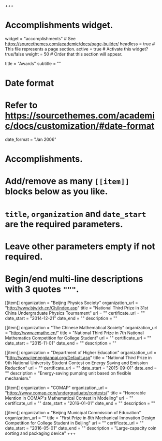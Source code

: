 +++
# Accomplishments widget.
widget = "accomplishments"  # See https://sourcethemes.com/academic/docs/page-builder/
headless = true  # This file represents a page section.
active = true  # Activate this widget? true/false
weight = 50  # Order that this section will appear.

title = "Awards"
subtitle = ""

# Date format
#   Refer to https://sourcethemes.com/academic/docs/customization/#date-format
date_format = "Jan 2006"

# Accomplishments.
#   Add/remove as many `[[item]]` blocks below as you like.
#   `title`, `organization` and `date_start` are the required parameters.
#   Leave other parameters empty if not required.
#   Begin/end multi-line descriptions with 3 quotes `"""`.

[[item]]
  organization = "Beijing Physics Society"
  organization_url = "http://www.bjwlxh.cn/Ch/Index.asp"
  title = "National Third Prize in 31st China Undergraduate Physics Tournament"
  url = ""
  certificate_url = ""
  date_start = "2014-12-21"
  date_end = ""
  description = ""

[[item]]
  organization = "The Chinese Mathematical Society"
  organization_url = "http://www.cmathc.cn/"
  title = "National Third Prize in 7th National Mathematics Competition for College Student"
  url = ""
  certificate_url = ""
  date_start = "2015-11-01"
  date_end = ""
  description = ""

[[item]]
  organization = "Department of Higher Education"
  organization_url = "http://www.jienengjianpai.org/Default.asp"
  title = "National Third Prize in 9th National University Student Contest on Energy Saving and Emission Reduction"
  url = ""
  certificate_url = ""
  date_start = "2015-09-01"
  date_end = ""
  description = "Energy-saving pumping unit based on flexible mechanism."

[[item]]
  organization = "COMAP"
  organization_url = "https://www.comap.com/undergraduate/contests/"
  title = "Honorable Mention in COMAP's Mathematical Contest in Modeling"
  url = ""
  certificate_url = ""
  date_start = "2016-01-01"
  date_end = ""
  description = ""
  
  [[item]]
  organization = "Beijing Municipal Commission of Education"
  organization_url = ""
  title = "First Prize in 8th Mechanical Innovation Design Competition for College Student in Beijing"
  url = ""
  certificate_url = ""
  date_start = "2016-05-01"
  date_end = ""
  description = "Large-capacity coin sorting and packaging device"
+++
